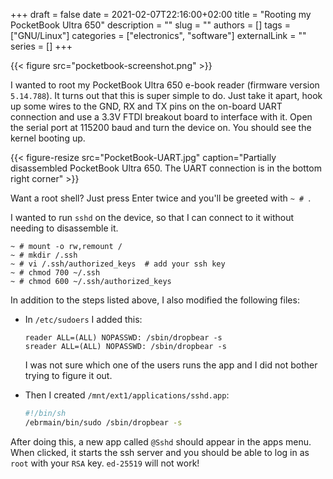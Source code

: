+++ 
draft = false
date = 2021-02-07T22:16:00+02:00
title = "Rooting my PocketBook Ultra 650"
description = ""
slug = ""
authors = []
tags = ["GNU/Linux"]
categories = ["electronics", "software"]
externalLink = ""
series = []
+++

{{< figure src="pocketbook-screenshot.png" >}}

I wanted to root my PocketBook Ultra 650 e-book reader (firmware version
`5.14.788`).
It turns out that this is super simple to do. Just take it apart, hook up some
wires to the GND, RX and TX pins on the on-board UART connection and use a
3.3V FTDI breakout board to interface with it. Open the serial port at 115200
baud and turn the device on. You should see the kernel booting up.

{{< figure-resize src="PocketBook-UART.jpg" caption="Partially disassembled PocketBook Ultra 650. The UART connection is in the bottom right corner" >}}

Want a root shell? Just press Enter twice and you'll be greeted with `~ # `.

I wanted to run `sshd` on the device, so that I can connect to it without
needing to disassemble it.

```console
~ # mount -o rw,remount /
~ # mkdir /.ssh
~ # vi /.ssh/authorized_keys  # add your ssh key
~ # chmod 700 ~/.ssh
~ # chmod 600 ~/.ssh/authorized_keys
```

In addition to the steps listed above, I also modified the following files:

- In `/etc/sudoers` I added this:
  ```
  reader ALL=(ALL) NOPASSWD: /sbin/dropbear -s
  sreader ALL=(ALL) NOPASSWD: /sbin/dropbear -s
  ```
  I was not sure which one of the users runs the app and I did not bother
  trying to figure it out.

- Then I created `/mnt/ext1/applications/sshd.app`:
  ```sh
  #!/bin/sh
  /ebrmain/bin/sudo /sbin/dropbear -s
  ```

After doing this, a new app called `@Sshd` should appear in the apps
menu. When clicked, it starts the ssh server and you should be able to log in
as `root` with your `RSA` key. `ed-25519` will not work!

